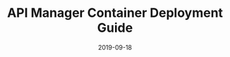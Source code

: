 ---
title: API Manager Container Deployment Guide
linkTitle: Deploy API Manager in containers
weight: 30
date: 2019-09-18
description: This guide describes how to deploy API Manager and API Gateway in containers.
---